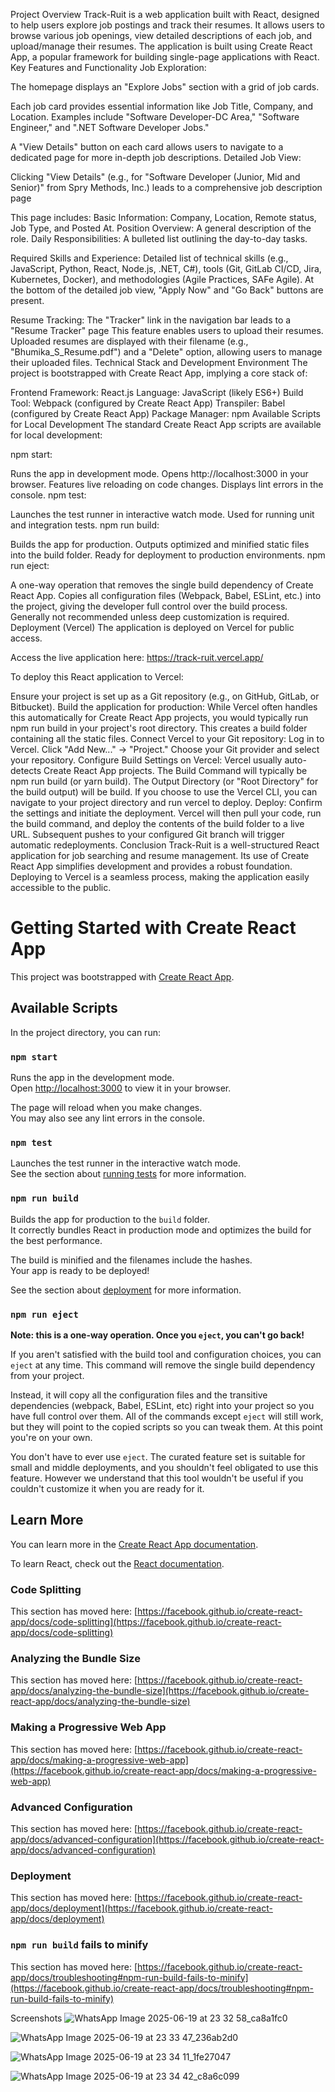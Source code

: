 Project Overview
Track-Ruit is a web application built with React, designed to help users explore job postings and track their resumes. It allows users to browse various job openings, view detailed descriptions of each job, and upload/manage their resumes. The application is built using Create React App, a popular framework for building single-page applications with React.
Key Features and Functionality
Job Exploration:

The homepage  displays an "Explore Jobs" section with a grid of job cards.

Each job card provides essential information like Job Title, Company, and Location. Examples include "Software Developer-DC Area," "Software Engineer," and ".NET Software Developer Jobs."

A "View Details" button on each card allows users to navigate to a dedicated page for more in-depth job descriptions.
Detailed Job View:

Clicking "View Details" (e.g., for "Software Developer (Junior, Mid and Senior)" from Spry Methods, Inc.) leads to a comprehensive job description page 

This page includes:
Basic Information: Company, Location, Remote status, Job Type, and Posted At.
Position Overview: A general description of the role.
Daily Responsibilities: A bulleted list outlining the day-to-day tasks.

Required Skills and Experience: Detailed list of technical skills (e.g., JavaScript, Python, React, Node.js, .NET, C#), tools (Git, GitLab CI/CD, Jira, Kubernetes, Docker), and methodologies (Agile Practices, SAFe Agile).
At the bottom of the detailed job view, "Apply Now" and "Go Back" buttons are present.

Resume Tracking:
The "Tracker" link in the navigation bar leads to a "Resume Tracker" page 
This feature enables users to upload their resumes.
Uploaded resumes are displayed with their filename (e.g., "Bhumika_S_Resume.pdf") and a "Delete" option, allowing users to manage their uploaded files.
Technical Stack and Development Environment
The project is bootstrapped with Create React App, implying a core stack of:

Frontend Framework: React.js
Language: JavaScript (likely ES6+)
Build Tool: Webpack (configured by Create React App)
Transpiler: Babel (configured by Create React App)
Package Manager: npm
Available Scripts for Local Development
The standard Create React App scripts are available for local development:

npm start:

Runs the app in development mode.
Opens http://localhost:3000 in your browser.
Features live reloading on code changes.
Displays lint errors in the console.
npm test:

Launches the test runner in interactive watch mode.
Used for running unit and integration tests.
npm run build:

Builds the app for production.
Outputs optimized and minified static files into the build folder.
Ready for deployment to production environments.
npm run eject:

A one-way operation that removes the single build dependency of Create React App.
Copies all configuration files (Webpack, Babel, ESLint, etc.) into the project, giving the developer full control over the build process.
Generally not recommended unless deep customization is required.
Deployment (Vercel)
The application is deployed on Vercel for public access.

Access the live application here: https://track-ruit.vercel.app/

To deploy this React application to Vercel:

Ensure your project is set up as a Git repository (e.g., on GitHub, GitLab, or Bitbucket).
Build the application for production: While Vercel often handles this automatically for Create React App projects, you would typically run npm run build in your project's root directory. This creates a build folder containing all the static files.
Connect Vercel to your Git repository:
Log in to Vercel.
Click "Add New..." -> "Project."
Choose your Git provider and select your repository.
Configure Build Settings on Vercel:
Vercel usually auto-detects Create React App projects.
The Build Command will typically be npm run build (or yarn build).
The Output Directory (or "Root Directory" for the build output) will be build.
If you choose to use the Vercel CLI, you can navigate to your project directory and run vercel to deploy.
Deploy: Confirm the settings and initiate the deployment. Vercel will then pull your code, run the build command, and deploy the contents of the build folder to a live URL. Subsequent pushes to your configured Git branch will trigger automatic redeployments.
Conclusion
Track-Ruit is a well-structured React application for job searching and resume management. Its use of Create React App simplifies development and provides a robust foundation. Deploying to Vercel is a seamless process, making the application easily accessible to the public.




# Getting Started with Create React App

This project was bootstrapped with [Create React App](https://github.com/facebook/create-react-app).

## Available Scripts

In the project directory, you can run:

### `npm start`

Runs the app in the development mode.\
Open [http://localhost:3000](http://localhost:3000) to view it in your browser.

The page will reload when you make changes.\
You may also see any lint errors in the console.

### `npm test`

Launches the test runner in the interactive watch mode.\
See the section about [running tests](https://facebook.github.io/create-react-app/docs/running-tests) for more information.

### `npm run build`

Builds the app for production to the `build` folder.\
It correctly bundles React in production mode and optimizes the build for the best performance.

The build is minified and the filenames include the hashes.\
Your app is ready to be deployed!

See the section about [deployment](https://facebook.github.io/create-react-app/docs/deployment) for more information.

### `npm run eject`

**Note: this is a one-way operation. Once you `eject`, you can't go back!**

If you aren't satisfied with the build tool and configuration choices, you can `eject` at any time. This command will remove the single build dependency from your project.

Instead, it will copy all the configuration files and the transitive dependencies (webpack, Babel, ESLint, etc) right into your project so you have full control over them. All of the commands except `eject` will still work, but they will point to the copied scripts so you can tweak them. At this point you're on your own.

You don't have to ever use `eject`. The curated feature set is suitable for small and middle deployments, and you shouldn't feel obligated to use this feature. However we understand that this tool wouldn't be useful if you couldn't customize it when you are ready for it.

## Learn More

You can learn more in the [Create React App documentation](https://facebook.github.io/create-react-app/docs/getting-started).

To learn React, check out the [React documentation](https://reactjs.org/).

### Code Splitting

This section has moved here: [https://facebook.github.io/create-react-app/docs/code-splitting](https://facebook.github.io/create-react-app/docs/code-splitting)

### Analyzing the Bundle Size

This section has moved here: [https://facebook.github.io/create-react-app/docs/analyzing-the-bundle-size](https://facebook.github.io/create-react-app/docs/analyzing-the-bundle-size)

### Making a Progressive Web App

This section has moved here: [https://facebook.github.io/create-react-app/docs/making-a-progressive-web-app](https://facebook.github.io/create-react-app/docs/making-a-progressive-web-app)

### Advanced Configuration

This section has moved here: [https://facebook.github.io/create-react-app/docs/advanced-configuration](https://facebook.github.io/create-react-app/docs/advanced-configuration)

### Deployment

This section has moved here: [https://facebook.github.io/create-react-app/docs/deployment](https://facebook.github.io/create-react-app/docs/deployment)

### `npm run build` fails to minify

This section has moved here: [https://facebook.github.io/create-react-app/docs/troubleshooting#npm-run-build-fails-to-minify](https://facebook.github.io/create-react-app/docs/troubleshooting#npm-run-build-fails-to-minify)

Screenshots
![WhatsApp Image 2025-06-19 at 23 32 58_ca8a1fc0](https://github.com/user-attachments/assets/94d9962f-53ff-4ee0-93fc-43abb3893021)

![WhatsApp Image 2025-06-19 at 23 33 47_236ab2d0](https://github.com/user-attachments/assets/36dbf33f-2db0-484b-8153-1cab5bdaa5dd)

![WhatsApp Image 2025-06-19 at 23 34 11_1fe27047](https://github.com/user-attachments/assets/184ebd9f-753f-47a4-9ef1-82e0331701a8)

![WhatsApp Image 2025-06-19 at 23 34 42_c8a6c099](https://github.com/user-attachments/assets/0898a816-ce8f-48fa-989e-e4a2a2918760)






